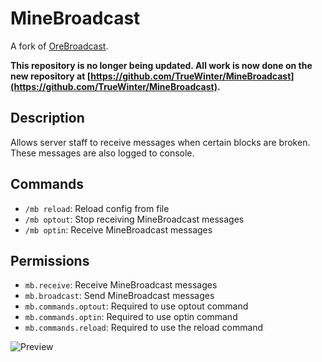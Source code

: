 # MineBroadcast

A fork of [OreBroadcast](https://github.com/bendem/OreBroadcast).

**This repository is no longer being updated. All work is now done on the new repository at [https://github.com/TrueWinter/MineBroadcast](https://github.com/TrueWinter/MineBroadcast).**

## Description

Allows server staff to receive messages when certain blocks are broken. These messages are also logged to console.

## Commands

- `/mb reload`: Reload config from file
- `/mb optout`: Stop receiving MineBroadcast messages
- `/mb optin`: Receive MineBroadcast messages

## Permissions

- `mb.receive`: Receive MineBroadcast messages
- `mb.broadcast`: Send MineBroadcast messages
- `mb.commands.optout`: Required to use optout command
- `mb.commands.optin`: Required to use optin command
- `mb.commands.reload`: Required to use the reload command

![Preview](img/mb-preview.png)
